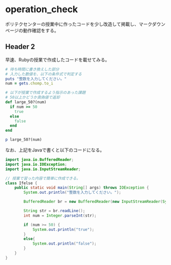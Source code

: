 # operation_check
ポリテクセンターの授業中に作ったコードを少し改造して掲載し、マークダウンページの動作確認をする。

## Header 2

早速、Rubyの授業で作成したコードを載せてみる。
```ruby
# 待ち時間に書き換えした部分
# 入力した数値を、以下の条件式で判定する
puts "整数を入力してください。"
num = gets.chomp.to_i

# 以下が授業で作成するよう指示のあった課題
# 50以上かどうか真偽値で返却
def large_50?(num)
  if num >= 50
    true
  else
    false
  end
end

p large_50?(num)
```

なお、上記をJavaで書くと以下のコードになる。
```java
import java.io.BufferedReader;
import java.io.IOException;
import java.io.InputStreamReader;

// 授業で習った内容で簡単に作成できる。
class Ifelse {
	public static void main(String[] args) throws IOException {
		System.out.println("整数を入力してください。");

		BufferedReader br = new BufferedReader(new InputStreamReader(System.in));

		String str = br.readLine();
		int num = Integer.parseInt(str);

		if (num >= 50) {
			System.out.println("true");
		}
		else{
			System.out.println("false");
		}
	}
}
```
